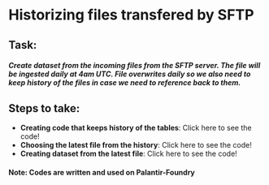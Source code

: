 # Historizing files transfered by SFTP
## Task: 
##### Create dataset from the incoming files from the SFTP server. The file will be ingested daily at 4am UTC. File overwrites daily so we also need to keep history of the files in case we need to reference back to them.

## Steps to take:

- **Creating code that keeps history of the tables**: Click here to see the code!
- **Choosing the latest file from the history**: Click here to see the code!
- **Creating dataset from the latest file**: Click here to see the code!

#### **Note:** Codes are written and used on Palantir-Foundry

